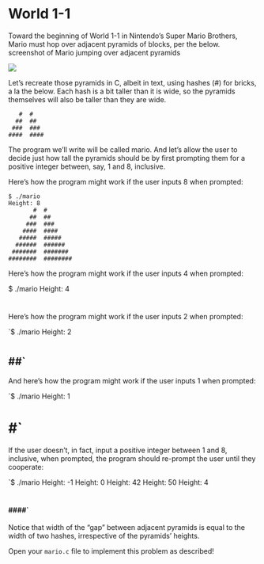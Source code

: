 # World 1-1
Toward the beginning of World 1-1 in Nintendo’s Super Mario Brothers, Mario must hop over adjacent pyramids of blocks, per the below.
screenshot of Mario jumping over adjacent pyramids

![](https://cs50.harvard.edu/x/2023/psets/1/mario/more/pyramids.png)

Let’s recreate those pyramids in C, albeit in text, using hashes (#) for bricks, a la the below. Each hash is a bit taller than it is wide, so the pyramids themselves will also be taller than they are wide.

```
   #  #
  ##  ##
 ###  ###
####  #### 
```
The program we’ll write will be called mario. And let’s allow the user to decide just how tall the pyramids should be by first prompting them for a positive integer between, say, 1 and 8, inclusive.

Here’s how the program might work if the user inputs 8 when prompted:

```
$ ./mario
Height: 8
       #  #
      ##  ##
     ###  ###
    ####  ####
   #####  #####
  ######  ######
 #######  #######
########  ########
```

Here’s how the program might work if the user inputs 4 when prompted:

$ ./mario
Height: 4
   #  #
  ##  ##
 ###  ###
####  ####
Here’s how the program might work if the user inputs 2 when prompted:

`$ ./mario
Height: 2
 #  #
##  ##`
And here’s how the program might work if the user inputs 1 when prompted:

`$ ./mario
Height: 1
#  #`
If the user doesn’t, in fact, input a positive integer between 1 and 8, inclusive, when prompted, the program should re-prompt the user until they cooperate:

`$ ./mario
Height: -1
Height: 0
Height: 42
Height: 50
Height: 4
   #  #
  ##  ##
 ###  ###
####  ####`
Notice that width of the “gap” between adjacent pyramids is equal to the width of two hashes, irrespective of the pyramids’ heights.

Open your `mario.c` file to implement this problem as described!

